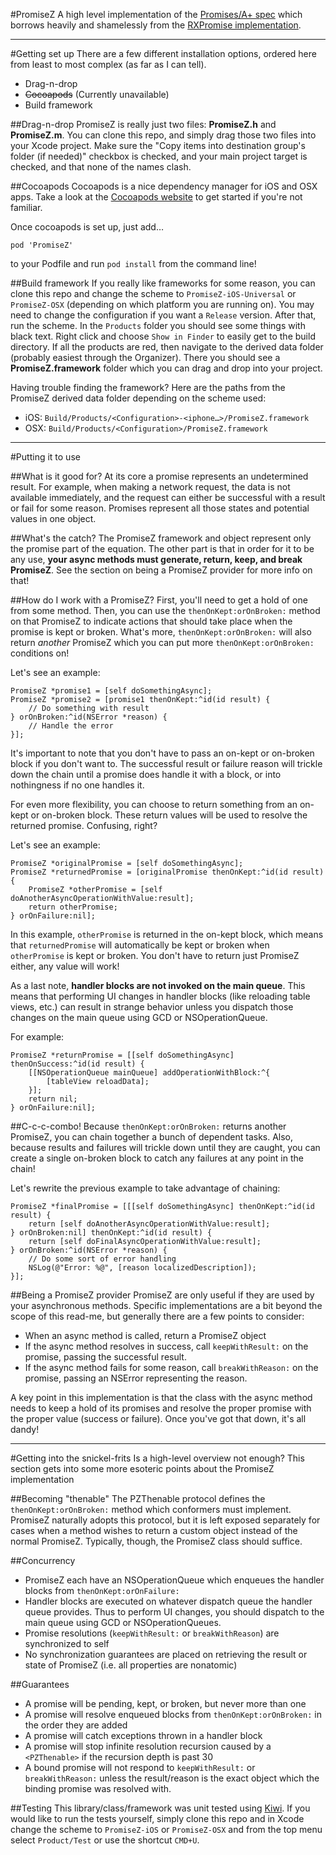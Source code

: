 #PromiseZ
A high level implementation of the [Promises/A+ spec](https://github.com/promises-aplus/promises-spec) which borrows heavily and shamelessly from the [RXPromise implementation](https://github.com/couchdeveloper/RXPromise).

---

#Getting set up
There are a few different installation options, ordered here from least to most complex (as far as I can tell).

* Drag-n-drop
* ~~Cocoapods~~ (Currently unavailable)
* Build framework

##Drag-n-drop
PromiseZ is really just two files: **PromiseZ.h** and **PromiseZ.m**. You can clone this repo, and simply drag those two files into your Xcode project. Make sure the "Copy items into destination group's folder (if needed)" checkbox is checked, and your main project target is checked, and that none of the names clash.

##Cocoapods
Cocoapods is a nice dependency manager for iOS and OSX apps. Take a look at the [Cocoapods website](https://github.com/CocoaPods/CocoaPods) to get started if you're not familiar.

Once cocoapods is set up, just add…

```
pod 'PromiseZ'
```

to your Podfile and run `pod install` from the command line!

##Build framework
If you really like frameworks for some reason, you can clone this repo and change the scheme to `PromiseZ-iOS-Universal` or `PromiseZ-OSX` (depending on which platform you are running on). You may need to change the configuration if you want a `Release` version. After that, run the scheme. In the `Products` folder you should see some things with black text. Right click and choose `Show in Finder` to easily get to the build directory. If all the products are red, then navigate to the derived data folder (probably easiest through the Organizer). There you should see a **PromiseZ.framework** folder which you can drag and drop into your project.

Having trouble finding the framework? Here are the paths from the PromiseZ derived data folder depending on the scheme used:

* iOS: `Build/Products/<Configuration>-<iphone…>/PromiseZ.framework`
* OSX: `Build/Products/<Configuration>/PromiseZ.framework`

---

#Putting it to use

##What is it good for?
At its core a promise represents an undetermined result. For example, when making a network request, the data is not available immediately, and the request can either be successful with a result or fail for some reason. Promises represent all those states and potential values in one object.

##What's the catch?
The PromiseZ framework and object represent only the promise part of the equation. The other part is that in order for it to be any use, **your async methods must generate, return, keep, and break PromiseZ**. See the section on being a PromiseZ provider for more info on that!

##How do I work with a PromiseZ?
First, you'll need to get a hold of one from some method. Then, you can use the `thenOnKept:orOnBroken:` method on that PromiseZ to indicate actions that should take place when the promise is kept or broken. What's more, `thenOnKept:orOnBroken:` will also return *another* PromiseZ which you can put more `thenOnKept:orOnBroken:` conditions on! 

Let's see an example:

```
PromiseZ *promise1 = [self doSomethingAsync];
PromiseZ *promise2 = [promise1 thenOnKept:^id(id result) {
	// Do something with result
} orOnBroken:^id(NSError *reason) {
	// Handle the error
}];
```

It's important to note that you don't have to pass an on-kept or on-broken block if you don't want to. The successful result or failure reason will trickle down the chain until a promise does handle it with a block, or into nothingness if no one handles it.

For even more flexibility, you can choose to return something from an on-kept or on-broken block. These return values will be used to resolve the returned promise. Confusing, right? 

Let's see an example:

```
PromiseZ *originalPromise = [self doSomethingAsync];
PromiseZ *returnedPromise = [originalPromise thenOnKept:^id(id result) {
	PromiseZ *otherPromise = [self doAnotherAsyncOperationWithValue:result];
	return otherPromise;
} orOnFailure:nil];
```
In this example, `otherPromise` is returned in the on-kept block, which means that `returnedPromise` will automatically be kept or broken when `otherPromise` is kept or broken. You don't have to return just PromiseZ either, any value will work!

As a last note, **handler blocks are not invoked on the main queue**. This means that performing UI changes in handler blocks (like reloading table views, etc.) can result in strange behavior unless you dispatch those changes on the main queue using GCD or NSOperationQueue.

For example:

```
PromiseZ *returnPromise = [[self doSomethingAsync] thenOnSuccess:^id(id result) {
	[[NSOperationQueue mainQueue] addOperationWithBlock:^{
		[tableView reloadData];
	}];
	return nil;
} orOnFailure:nil];
```

##C-c-c-combo!
Because `thenOnKept:orOnBroken:` returns another PromiseZ, you can chain together a bunch of dependent tasks. Also, because results and failures will trickle down until they are caught, you can create a single on-broken block to catch any failures at any point in the chain!

Let's rewrite the previous example to take advantage of chaining:

```
PromiseZ *finalPromise = [[[self doSomethingAsync] thenOnKept:^id(id result) {
	return [self doAnotherAsyncOperationWithValue:result];
} orOnBroken:nil] thenOnKept:^id(id result) {
	return [self doFinalAsyncOperationWithValue:result];
} orOnBroken:^id(NSError *reason) {
	// Do some sort of error handling
	NSLog(@"Error: %@", [reason localizedDescription]);
}];
```

##Being a PromiseZ provider
PromiseZ are only useful if they are used by your asynchronous methods. Specific implementations are a bit beyond the scope of this read-me, but generally there are a few points to consider:

* When an async method is called, return a PromiseZ object
* If the async method resolves in success, call `keepWithResult:` on the promise, passing the successful result.
* If the async method fails for some reason, call `breakWithReason:` on the promise, passing an NSError representing the reason.

A key point in this implementation is that the class with the async method needs to keep a hold of its promises and resolve the proper promise with the proper value (success or failure). Once you've got that down, it's all dandy!

---

#Getting into the snickel-frits
Is a high-level overview not enough? This section gets into some more esoteric points about the PromiseZ implementation

##Becoming "thenable"
The PZThenable protocol defines the `thenOnKept:orOnBroken:` method which conformers must implement. PromiseZ naturally adopts this protocol, but it is left exposed separately for cases when a method wishes to return a custom object instead of the normal PromiseZ. Typically, though, the PromiseZ class should suffice.

##Concurrency
* PromiseZ each have an NSOperationQueue which enqueues the handler blocks from `thenOnKept:orOnFailure:`
* Handler blocks are executed on whatever dispatch queue the handler queue provides. Thus to perform UI changes, you should dispatch to the main queue using GCD or NSOperationQueues.
* Promise resolutions (`keepWithResult:` or `breakWithReason`) are synchronized to self
* No synchronization guarantees are placed on retrieving the result or state of PromiseZ (i.e. all properties are nonatomic)

##Guarantees
* A promise will be pending, kept, or broken, but never more than one
* A promise will resolve enqueued blocks from `thenOnKept:orOnBroken:` in the order they are added
* A promise will catch exceptions thrown in a handler block
* A promise will stop infinite resolution recursion caused by a `<PZThenable>` if the recursion depth is past 30
* A bound promise will not respond to `keepWithResult:` or `breakWithReason:` unless the result/reason is the exact object which the binding promise was resolved with.

##Testing
This library/class/framework was unit tested using [Kiwi](https://github.com/allending/Kiwi/). If you would like to run the tests yourself, simply clone this repo and in Xcode change the scheme to `PromiseZ-iOS` or `PromiseZ-OSX` and from the top menu select `Product/Test` or use the shortcut `CMD+U`.
